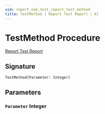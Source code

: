 ```yaml
---
uid: report_nab_test_report_test_method
title: TestMethod | Report Test Report | Al
---
```

# <a name="test_method_integer"></a>TestMethod Procedure

[Report Test Report](index.md)

## <a name="signature"></a>Signature

```al
TestMethod(Parameter: Integer)
```

## <a name="parameters"></a>Parameters

### <a name="Parameter"></a>`Parameter`  Integer

